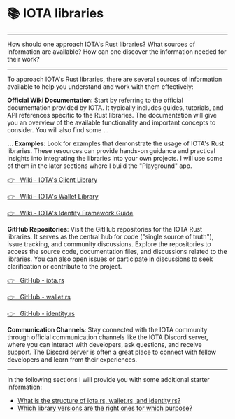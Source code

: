 # 📚 IOTA libraries

---

How should one approach IOTA's Rust libraries? What sources of information are available? How can one discover the information needed for their work?

---

To approach IOTA's Rust libraries, there are several sources of information available to help you understand and work with them effectively:

**Official Wiki Documentation**: Start by referring to the official documentation provided by IOTA. It typically includes guides, tutorials, and API references specific to the Rust libraries. The documentation will give you an overview of the available functionality and important concepts to consider. You will also find some ...

**... Examples**: Look for examples that demonstrate the usage of IOTA's Rust libraries. These resources can provide hands-on guidance and practical insights into integrating the libraries into your own projects. I will use some of them in the later sections where I build the "Playground" app.

<a href="https://wiki.iota.org/shimmer/iota.rs/welcome/" target="_blank">👉 &nbsp; Wiki - IOTA's Client Library</a>

<a href="https://wiki.iota.org/shimmer/wallet.rs/welcome/" target="_blank">👉 &nbsp; Wiki - IOTA's Wallet Library</a>

<a href="https://wiki.iota.org/shimmer/identity.rs/introduction/" target="_blank">👉 &nbsp; Wiki - IOTA's Identity Framework Guide</a>

**GitHub Repositories**: Visit the GitHub repositories for the IOTA Rust libraries. It serves as the central hub for code ("single source of truth"), issue tracking, and community discussions. Explore the repositories to access the source code, documentation files, and discussions related to the libraries. You can also open issues or participate in discussions to seek clarification or contribute to the project.

<a href="https://github.com/iotaledger/iota.rs" target="_blank">👉 &nbsp; GitHub - iota.rs</a>

<a href="https://github.com/iotaledger/wallet.rs" target="_blank">👉 &nbsp; GitHub - wallet.rs</a>

<a href="https://github.com/iotaledger/identity.rs" target="_blank">👉 &nbsp; GitHub - identity.rs</a>

**Communication Channels**: Stay connected with the IOTA community through official communication channels like the IOTA Discord server, where you can interact with developers, ask questions, and receive support. The Discord server is often a great place to connect with fellow developers and learn from their experiences.

---

In the following sections I will provide you with some additional starter information:

- [What is the structure of iota.rs, wallet.rs, and identity.rs?](iota-wallet-identity.md)
- [Which library versions are the right ones for which purpose?](library-versions.md)

